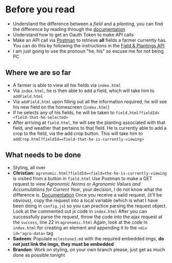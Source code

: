 # Before you read
* Understand the difference between a _field_ and a _planting_, you can find the difference by reading through the [documentation](https://developer.awhere.com/api/reference/fields-plantings)
* Understand how to get an Oauth Token to make API calls
* Make an API call via [Postman](https://www.getpostman.com/downloads/) to retrieve __all__ fields a farmer currently has. You can do this by following the instructions in the [Field & Plantings API](https://developer.awhere.com/api/reference/fields/get-fields)
* I am just going to use the pronoun "he, his" so excuse me for not being PC


## Where we are so far
* A farmer is able to view all his fields via `index.html`
* Via `index.html`, he is then able to add a field, which will take him to `addField.html`
* Via `addField.html` upon filling out all the information required, he will see his new field on the homescreen (`index.html`)
* If he selects any of his fields, he will be taken to `field.html?fieldId=<field-that-he-selected>`
* After arriving at `field.html`, he will see the planting associated with that field, and weather that pertains to that field. He is currently able to add a crop to the field, via the add crop button. This will take him to `addCrop.html?fieldId=<field-that-he-is-currently-viewing>`

## What needs to be done
* Styling, all over
* __Christian:__ 
   `agronomic.html?fieldId=<field=the-he-is-currently-viewing` is visited from a button in `field.html`
   Use Postman to make a GET request to view _Agronomic Norms_ or _Agronomic Values and Accumulations for Current Year_, your decision, I do not know what the difference is. [Documentation](https://developer.awhere.com/api/reference/agronomics)
   Once you receive a valid request, (it'll be obvious), copy the request into a local variable (which is what I have been doing in `config.js`) so you can practice parsing the request object. Look at the commented out js code in `index.html`
   After you can successfully parse the request, throw the code into the ajax request at the `success`, line 22 in `agronomic.html`
   Again, look at the code in `index.html` for creating an element and appending it to the `<div id="agro-data>` tag
* __Sadeem__:
    Populate `milestone3.md` with the required embedded imgs, __do not just link the imgs, they must be embedded__
* __Brandon__:
   Work on styling, on your own branch please, just get as much done as possible tonight